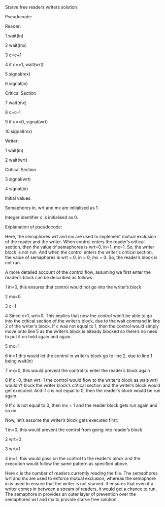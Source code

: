 Starve free readers writers solution


Pseudocode:


Reader:


1 wait(in)

2 wait(mx)

3 c=c+1

4 if c==1, wait(wrt)

5 signal(mx)

6 signal(in)

Critical Section

7 wait(mx)

8 c=c-1

9 if c==0, signal(wrt)

10 signal(mx)


Writer:


1 wait(in)

2 wait(wrt)

Critical Section

3 signal(wrt)

4 signal(in)


Initial values:


Semaphores in, wrt and mx are initialised as 1.

Integer identifier c is initialised as 0.


Explanation of pseudocode:


Here, the semaphores wrt and mx are used to implement mutual exclusion of the reader and the writer. When control enters the reader’s critical section, then the value of semaphores is wrt=0, in=1, mx=1. So, the writer block is not run. And when the control enters the writer's critical section, the value of semaphores is wrt = 0, in = 0, mx = 0. So, the reader’s block is not run.


A more detailed account of the control flow, assuming we first enter the reader’s block can be described as follows:


1 in=0, this ensures that control would not go into the writer’s block

2 mx=0

3 c=1

4 Since c=1, wrt=0. This implies that now the control won’t be able to go into the critical section of the writer’s block, due to the wait command in line 2 of the writer's block. If c was not equal to 1, then the control would simply move onto line 5 as the writer’s block is already blocked so there’s no need to put it on hold again and again.

5 mx=1

6 in=1 this would let the control in writer’s block go to line 2, due to line 1 being wait(in)

7 mx=0, this would prevent the control to enter the reader’s block again

8 If c=0, then wrt=1 the control would flow to the writer’s block as wait(wrt) wouldn’t block the writer block’s critical section and the writer’s block would get executed. And if c is not equal to 0, then the reader’s block would be run again.

9 If c is not equal to 0, then mx = 1 and the reader block gets run again and so on.


Now, let’s assume the writer’s block gets executed first:


1 in=0, this would prevent the control from going into reader’s block

2 wrt=0

3 wrt=1

4 in=1, this would pass on the control to the reader’s block and the execution would follow the same pattern as specified above.


Here c is the number of readers currently reading the file. The semaphores wrt and mx are used to enforce mutual exclusion, whereas the semaphore in is used to ensure that the writer is not starved. It ensures that even if a writer comes in between a stream of readers, it would get a chance to run. The semaphore in provides an outer layer of prevention over the semaphores wrt and mx to provide starve free solution.
